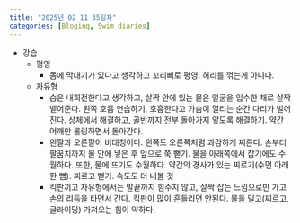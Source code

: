 ```yaml
---
title: "2025년 02 11 35일차"
categories: [Bloging, Swim diaries]
---
```


- 강습
  - 평영
    - 몸에 막대기가 있다고 생각하고 꼬리뼈로 평영. 허리를 꺾는게 아니다.
  - 자유형 
    - 숨은 내회전한다고 생각하고, 살짝 안에 있는 물은 얼굴을 입수한 채로 살짝 뱉어준다. 왼쪽 호흡 연습하기, 호흡한다고 가슴이 열리는 순간 다리가 벌어진다. 상체에서 해결하고, 골반까지 전부 돌아가지 앟도록 해결하기. 약간 어깨만 롤링하면서 돌아간다.
    - 왼팔과 오른팔이 비대칭이다. 왼쪽도 오른쪽처럼 과감하게 찌른다. 손부터 팔꿈치까지 물 안에 넣은 후 앞으로 쭉 뻗기. 물을 아래쪽에서 잡기에도 수월하다. 또한, 물에 뜨기도 수월하다. 약간의 경사가 있는 찌르기(수면 아래 한 뼘). 찌르고 뻗기. 속도도 더 내볼 것
    - 킥판끼고 자유형에서는 발끝까지 힘주지 않고, 살짝 잡는 느낌으로만 가고 손의 리듬을 타면서 간다. 킥판이 많이 흔들리면 안된다. 물을 밀고(찌르고, 글라이딩) 가져오는 힘이 약하다.